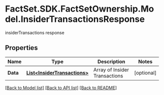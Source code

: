 # FactSet.SDK.FactSetOwnership.Model.InsiderTransactionsResponse
insiderTransactions response

## Properties

Name | Type | Description | Notes
------------ | ------------- | ------------- | -------------
**Data** | [**List&lt;InsiderTransactions&gt;**](InsiderTransactions.md) | Array of Insider Transactions | [optional] 

[[Back to Model list]](../README.md#documentation-for-models) [[Back to API list]](../README.md#documentation-for-api-endpoints) [[Back to README]](../README.md)

